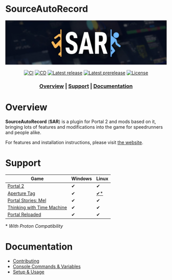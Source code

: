 # SourceAutoRecord

<div align="center">

[![](docs/img/sar_logo.webp)](https://sar.portal2.sr/)

</div>

<div align="center">

[![CI](https://github.com/p2sr/SourceAutoRecord/workflows/CI/badge.svg)](https://github.com/p2sr/SourceAutoRecord/actions?query=workflow%3ACI+branch%3Amaster)
[![CD](https://github.com/p2sr/SourceAutoRecord/workflows/CD/badge.svg)](https://github.com/p2sr/SourceAutoRecord/actions?query=workflow%3ACD+branch%3Amaster)
[![Latest release](https://img.shields.io/github/v/release/p2sr/SourceAutoRecord?label=latest%20release)](https://github.com/p2sr/SourceAutoRecord/releases/latest)
[![Latest prerelease](https://img.shields.io/github/v/release/p2sr/SourceAutoRecord?label=latest%20pre-release&include_prereleases)](https://github.com/p2sr/SourceAutoRecord/releases)
[![License](https://img.shields.io/github/license/p2sr/SourceAutoRecord)](https://github.com/p2sr/SourceAutoRecord/blob/master/LICENSE)

</div>

<div align="center">

### [Overview](#overview) | [Support](#support) | [Documentation](#documentation)

</div>

# Overview

**SourceAutoRecord** (**SAR**) is a plugin for Portal 2 and mods based on it, bringing lots of features and modifications 
into the game for speedrunners and people alike.

For features and installation instructions, please visit [the website].

[the website]: https://sar.portal2.sr/

# Support

| Game                                                                    | Windows | Linux |
|-------------------------------------------------------------------------|---------|-------|
| [Portal 2](https://store.steampowered.com/app/620)                      | ✔       | ✔     |
| [Aperture Tag](https://store.steampowered.com/app/280740)               | ✔       | [✔*](https://wiki.portal2.sr/Aperture_Tag#Linux) |
| [Portal Stories: Mel](https://store.steampowered.com/app/317400)        | ✔       | ✔     |
| [Thinking with Time Machine](https://store.steampowered.com/app/286080) | ✔       | ✔     |
| [Portal Reloaded](https://store.steampowered.com/app/1255980)           | ✔       | ✔     |

\* *With Proton Compatibility*

# Documentation
- [Contributing](docs/contributing.md)
- [Console Commands & Variables](docs/cvars.md)
- [Setup & Usage](https://wiki.portal2.sr/SAR)
